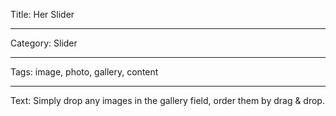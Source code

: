 Title: Her Slider

---

Category: Slider

---

Tags: image, photo, gallery, content

---

Text: Simply drop any images in the gallery field, order them by drag & drop.
